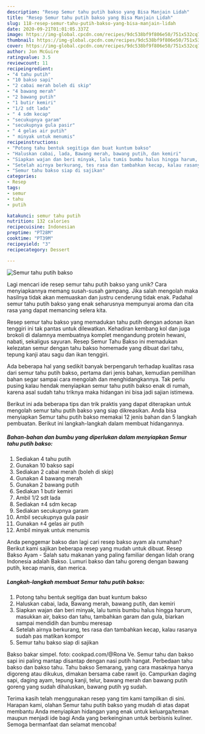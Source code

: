 ```yaml
---
description: "Resep Semur tahu putih bakso yang Bisa Manjain Lidah"
title: "Resep Semur tahu putih bakso yang Bisa Manjain Lidah"
slug: 118-resep-semur-tahu-putih-bakso-yang-bisa-manjain-lidah
date: 2020-09-21T01:01:05.337Z
image: https://img-global.cpcdn.com/recipes/9dc538bf9f806e50/751x532cq70/semur-tahu-putih-bakso-foto-resep-utama.jpg
thumbnail: https://img-global.cpcdn.com/recipes/9dc538bf9f806e50/751x532cq70/semur-tahu-putih-bakso-foto-resep-utama.jpg
cover: https://img-global.cpcdn.com/recipes/9dc538bf9f806e50/751x532cq70/semur-tahu-putih-bakso-foto-resep-utama.jpg
author: Jon McGuire
ratingvalue: 3.5
reviewcount: 11
recipeingredient:
- "4 tahu putih"
- "10 bakso sapi"
- "2 cabai merah boleh di skip"
- "4 bawang merah"
- "2 bawang putih"
- "1 butir kemiri"
- "1/2 sdt lada"
- " 4 sdm kecap"
- "secukupnya garam"
- "secukupnya gula pasir"
- " 4 gelas air putih"
- " minyak untuk menumis"
recipeinstructions:
- "Potong tahu bentuk segitiga dan buat kuntum bakso"
- "Haluskan cabai, lada, Bawang merah, bawang putih, dan kemiri"
- "Siapkan wajan dan beri minyak, lalu tumis bumbu halus hingga harum, masukkan air, bakso dan tahu, tambahkan garam dan gula, biarkan sampai mendidih dan bumbu meresap"
- "Setelah airnya berkurang, tes rasa dan tambahkan kecap, kalau rasanya sudah pas matikan kompor"
- "Semur tahu bakso siap di sajikan"
categories:
- Resep
tags:
- semur
- tahu
- putih

katakunci: semur tahu putih 
nutrition: 132 calories
recipecuisine: Indonesian
preptime: "PT28M"
cooktime: "PT39M"
recipeyield: "3"
recipecategory: Dessert

---
```



![Semur tahu putih bakso](https://img-global.cpcdn.com/recipes/9dc538bf9f806e50/751x532cq70/semur-tahu-putih-bakso-foto-resep-utama.jpg)

Lagi mencari ide resep semur tahu putih bakso yang unik? Cara menyiapkannya memang susah-susah gampang. Jika salah mengolah maka hasilnya tidak akan memuaskan dan justru cenderung tidak enak. Padahal semur tahu putih bakso yang enak seharusnya mempunyai aroma dan cita rasa yang dapat memancing selera kita.

Resep semur tahu bakso yang memadukan tahu putih dengan adonan ikan tenggiri ini tak pantas untuk dilewatkan. Kehadiran kembang kol dan juga brokoli di dalamnya membuatnya komplet mengandung protein hewani, nabati, sekaligus sayuran. Resep Semur Tahu Bakso ini memadukan kelezatan semur dengan tahu bakso homemade yang dibuat dari tahu, tepung kanji atau sagu dan ikan tenggiri.

Ada beberapa hal yang sedikit banyak berpengaruh terhadap kualitas rasa dari semur tahu putih bakso, pertama dari jenis bahan, kemudian pemilihan bahan segar sampai cara mengolah dan menghidangkannya. Tak perlu pusing kalau hendak menyiapkan semur tahu putih bakso enak di rumah, karena asal sudah tahu triknya maka hidangan ini bisa jadi sajian istimewa.


Berikut ini ada beberapa tips dan trik praktis yang dapat diterapkan untuk mengolah semur tahu putih bakso yang siap dikreasikan. Anda bisa menyiapkan Semur tahu putih bakso memakai 12 jenis bahan dan 5 langkah pembuatan. Berikut ini langkah-langkah dalam membuat hidangannya.

<!--inarticleads1-->

##### Bahan-bahan dan bumbu yang diperlukan dalam menyiapkan Semur tahu putih bakso:

1. Sediakan 4 tahu putih
1. Gunakan 10 bakso sapi
1. Sediakan 2 cabai merah (boleh di skip)
1. Gunakan 4 bawang merah
1. Gunakan 2 bawang putih
1. Sediakan 1 butir kemiri
1. Ambil 1/2 sdt lada
1. Sediakan  ±4 sdm kecap
1. Sediakan secukupnya garam
1. Ambil secukupnya gula pasir
1. Gunakan  ±4 gelas air putih
1. Ambil  minyak untuk menumis


Anda penggemar bakso dan lagi cari resep bakso ayam ala rumahan? Berikut kami sajikan beberapa resep yang mudah untuk dibuat. Resep Bakso Ayam - Salah satu makanan yang paling familiar dengan lidah orang Indonesia adalah Bakso. Lumuri bakso dan tahu goreng dengan bawang putih, kecap manis, dan merica. 

<!--inarticleads2-->

##### Langkah-langkah membuat Semur tahu putih bakso:

1. Potong tahu bentuk segitiga dan buat kuntum bakso
1. Haluskan cabai, lada, Bawang merah, bawang putih, dan kemiri
1. Siapkan wajan dan beri minyak, lalu tumis bumbu halus hingga harum, masukkan air, bakso dan tahu, tambahkan garam dan gula, biarkan sampai mendidih dan bumbu meresap
1. Setelah airnya berkurang, tes rasa dan tambahkan kecap, kalau rasanya sudah pas matikan kompor
1. Semur tahu bakso siap di sajikan


Bakso bakar simpel. foto: cookpad.com/@Rona Ve. Semur tahu dan bakso sapi ini paling mantap disantap dengan nasi putih hangat. Perbedaan tahu bakso dan bakso tahu. Tahu bakso Semarang, yang cara masaknya hanya digoreng atau dikukus, dimakan bersama cabe rawit ijo. Campurkan daging sapi, daging ayam, tepung kanji, telur, bawang merah dan bawang putih goreng yang sudah dihaluskan, bawang putih yg sudah. 

Terima kasih telah menggunakan resep yang tim kami tampilkan di sini. Harapan kami, olahan Semur tahu putih bakso yang mudah di atas dapat membantu Anda menyiapkan hidangan yang enak untuk keluarga/teman maupun menjadi ide bagi Anda yang berkeinginan untuk berbisnis kuliner. Semoga bermanfaat dan selamat mencoba!
